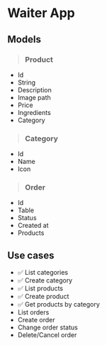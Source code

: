 # Waiter App

## Models
> ### Product
* Id
* String
* Description
* Image path
* Price
* Ingredients
* Category

> ### Category
* Id
* Name
* Icon

> ### Order
* Id
* Table
* Status
* Created at
* Products

## Use cases
* ✅ List categories
* ✅ Create category
* ✅ List products
* ✅ Create product
* ✅ Get products by category
* List orders
* Create order
* Change order status
* Delete/Cancel order